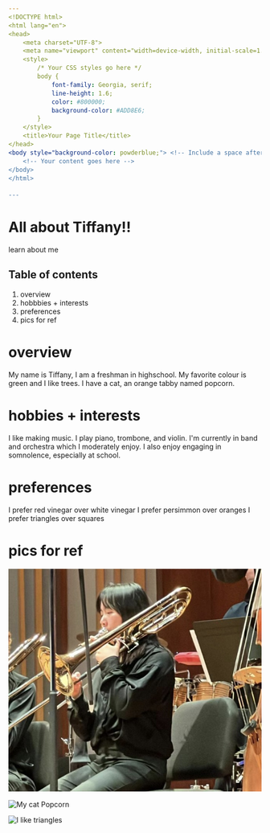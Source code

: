 ```yaml
---
<!DOCTYPE html>
<html lang="en">
<head>
    <meta charset="UTF-8">
    <meta name="viewport" content="width=device-width, initial-scale=1.0">
    <style>
        /* Your CSS styles go here */
        body {
            font-family: Georgia, serif;
            line-height: 1.6;
            color: #800000;
            background-color: #ADD8E6;
        }
    </style>
    <title>Your Page Title</title>
</head>
<body style="background-color: powderblue;"> <!-- Include a space after the colon -->
    <!-- Your content goes here -->
</body>
</html>

---
```


# All about Tiffany!!
learn about me

## Table of contents
1. overview
2. hobbbies + interests
3. preferences
4. pics for ref

# overview
My name is Tiffany, I am a freshman in highschool. My favorite colour is green and I like trees. I have a cat, an orange tabby named popcorn. 

# hobbies + interests
I like making music. I play piano, trombone, and violin. I'm currently in band and orchestra which I moderately enjoy.
I also enjoy engaging in somnolence, especially at school.

# preferences
I prefer red vinegar over white vinegar
I prefer persimmon over oranges
I prefer triangles over squares

# pics for ref
![Me playing trombone](image-1.png)

![My cat Popcorn](image.png)

![I like triangles](https://camo.githubusercontent.com/ea85ae4c8814e620643085b377977cc4b8c7bdcb51787d440b1318c7917d34da/68747470733a2f2f7374617469632e77696b69612e6e6f636f6f6b69652e6e65742f756e616e797468696e672f696d616765732f362f36332f547269616e676c652e706e672f7265766973696f6e2f6c61746573742f7363616c652d746f2d77696474682d646f776e2f323030303f63623d3230323230353033313830373536)
 



